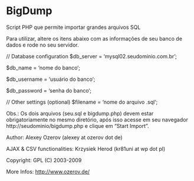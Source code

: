 # BigDump
Script PHP que permite importar grandes arquivos SQL


Para utilizar, altere os itens abaixo com as informações de seu banco de dados e rode no seu servidor.

// Database configuration
$db_server = ‘mysql02.seudominio.com.br’;

$db_name = ‘nome do banco‘;

$db_username = ‘usuário do banco‘;

$db_password = ‘senha do banco‘;

// Other settings (optional)
$filename = ‘nome do arquivo .sql‘;

Obs.: Os dois arquivos (seu.sql e bigdump.php) devem estar obrigatoriamente no mesmo diretório, após isso acesse em seu navegador http://seudominio/bigdump.php e clique em “Start Import”.


Author:       Alexey Ozerov (alexey at ozerov dot de) 

AJAX & CSV functionalities: Krzysiek Herod (kr81uni at wp dot pl) 

Copyright:    GPL (C) 2003-2009

More Infos:   http://www.ozerov.de/
